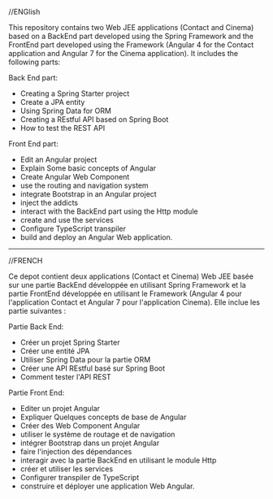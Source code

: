 //ENGlish

This repository contains two Web JEE applications (Contact and Cinema) based on a BackEnd part developed using the Spring Framework and the FrontEnd part developed using the Framework (Angular 4 for the Contact application and Angular 7 for the Cinema application). It includes the following parts:

  Back End part:

   - Creating a Spring Starter project
   - Create a JPA entity 
   - Using Spring Data for ORM
   - Creating a REstful API based on Spring Boot
   - How to test the REST API

Front End part:
 - Edit an Angular project
 - Explain Some basic concepts of Angular
 - Create Angular Web Component
 - use the routing and navigation system 
 - integrate Bootstrap in an Angular project
 - inject the addicts
 - interact with the BackEnd part using the Http module
 - create and use the services
 - Configure TypeScript transpiler
 - build and deploy an Angular Web application.
 
-------------------------------------------------------------------------------
//FRENCH

Ce depot contient deux applications (Contact et Cinema)  Web JEE basée sur une partie BackEnd développée en utilisant Spring Framework et  la partie FrontEnd développée en utilisant le Framework (Angular 4 pour l'application Contact et Angular 7 pour l'application Cinema). Elle inclue les partie suivantes :

  Partie Back End:

   - Créer un projet Spring Starter
   - Créer une entité JPA 
   - Utiliser Spring Data pour la partie ORM
   - Créer une API REstful basé sur Spring Boot
   -  Comment tester l'API REST

Partie Front End:
 - Editer un projet Angular
 - Expliquer Quelques concepts de base de Angular
 - Créer des Web Component Angular
 - utiliser le système de routage et de navigation 
 -  intégrer Bootstrap dans un projet Angular
 -  faire l'injection des dépendances
 -  interagir avec la partie BackEnd en utilisant le module Http
 -  créer et utiliser les services
 - Configurer  transpiler de TypeScript
 -  construire et déployer une application Web Angular.
 
